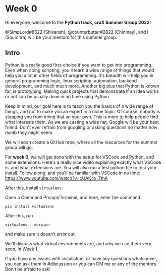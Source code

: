 # Week 0

Hi everyone, welcome to the **Python track, cruX Summer Group 2022**!

@SimpLord#8622 (Shivansh), @counterbutter#2822 (Chinmay), and I (Soumitra) will be your mentors for this summer group.

## Intro

Python is a really good first-choice if you want to get into programming. Even when doing scripting, you'll learn a wide range of things that would help you a lot in other fields of programming. It's breadth will help you in general programming logic, linux scripting, automation, backend development, and much much more. Another big plus that Python is known for, is prototyping. Making quick projects that demonstrate if an idea works or not can be usually done in no time using Python.

Keep in mind, our goal here is to teach you the basics of a wide range of things, and not to make you an expert in a niche topic. Of course, nobody is stopping you from doing that on your own. This is more to help people find what interests them. As we are casting a wide net, Google will be your best friend. Don't ever refrain from googling or asking questions no matter how dumb they might seem.

We will soon create a GitHub repo, where all the resources for the summer group will go.

For **week 0**, we will get done with the setup for VSCode and Python, and some extensions.
Here's a really nice video explaining exactly what VSCode is, and what extensions are. You will also run a test python file to test your install. Follow along, and you'll be familiar with VSCode in no time:
https://www.youtube.com/watch?v=cUAK4x_7thA

After this, install `virtualenv`:

Open a Command Prompt/Terminal, and here, enter the command:
```
pip install virtualenv
```
After this, run
```
virtualenv --version
```
and make sure it doesn't error out.

We'll discuss what virtual environments are, and why we use them very soon, in Week 1.

If you have any issues with installation, or have any questions whatsoever, you can ask them in #discussion  or you can DM me or any of the mentors. Don't be afraid to ask!